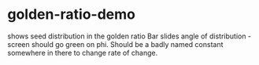 # golden-ratio-demo
shows seed distribution in the golden ratio
Bar slides angle of distribution - screen should go green on phi. Should be a badly named constant somewhere in there to change rate of change.
